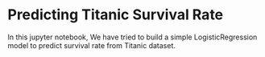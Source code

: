 # Predicting Titanic Survival Rate
In this jupyter notebook, We have tried to build a simple LogisticRegression model to predict survival rate from Titanic dataset.
